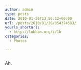 ```yaml
---
author: admin
type: posts
date: 2010-01-26T13:56:12+00:00
url: /posts/2010/01/26/354374583/
yourls_shorturl:
  - http://lobban.org/i/1h
categories:
  - Photos

---
```

<div class="figure">
  <img src="https://andy.lobban.org/photo/1280/354374583/1/tumblr_kwuxdog1XP1qzrl7b" alt="" />
</div>

Ah.